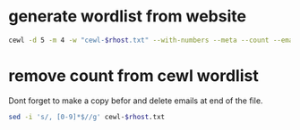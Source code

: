 # generate wordlist from website

```bash
cewl -d 5 -m 4 -w "cewl-$rhost.txt" --with-numbers --meta --count --email "http://$rhost"
```

# remove count from cewl wordlist

Dont forget to make a copy befor and delete emails at end of the file.

```bash
sed -i 's/, [0-9]*$//g' cewl-$rhost.txt
```
